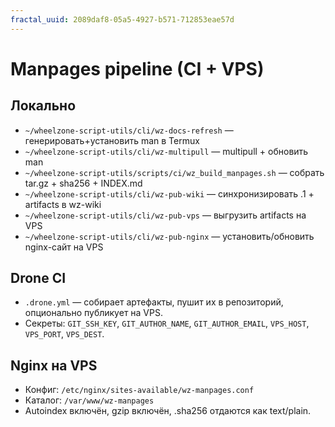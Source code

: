 ```yaml
---
fractal_uuid: 2089daf8-05a5-4927-b571-712853eae57d
---
```

# Manpages pipeline (CI + VPS)

## Локально
- `~/wheelzone-script-utils/cli/wz-docs-refresh` — генерировать+установить man в Termux
- `~/wheelzone-script-utils/cli/wz-multipull` — multipull + обновить man
- `~/wheelzone-script-utils/scripts/ci/wz_build_manpages.sh` — собрать tar.gz + sha256 + INDEX.md
- `~/wheelzone-script-utils/cli/wz-pub-wiki` — синхронизировать .1 + artifacts в wz-wiki
- `~/wheelzone-script-utils/cli/wz-pub-vps` — выгрузить artifacts на VPS
- `~/wheelzone-script-utils/cli/wz-pub-nginx` — установить/обновить nginx-сайт на VPS

## Drone CI
- `.drone.yml` — собирает артефакты, пушит их в репозиторий, опционально публикует на VPS.
- Секреты: `GIT_SSH_KEY`, `GIT_AUTHOR_NAME`, `GIT_AUTHOR_EMAIL`, `VPS_HOST`, `VPS_PORT`, `VPS_DEST`.

## Nginx на VPS
- Конфиг: `/etc/nginx/sites-available/wz-manpages.conf`
- Каталог: `/var/www/wz-manpages`
- Autoindex включён, gzip включён, .sha256 отдаются как text/plain.

